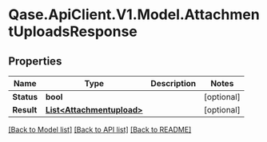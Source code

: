 # Qase.ApiClient.V1.Model.AttachmentUploadsResponse

## Properties

Name | Type | Description | Notes
------------ | ------------- | ------------- | -------------
**Status** | **bool** |  | [optional] 
**Result** | [**List&lt;Attachmentupload&gt;**](Attachmentupload.md) |  | [optional] 

[[Back to Model list]](../../README.md#documentation-for-models) [[Back to API list]](../../README.md#documentation-for-api-endpoints) [[Back to README]](../../README.md)

